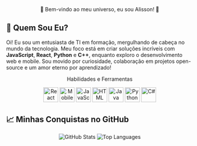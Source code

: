 <div align="center"> 
🌌 Bem-vindo ao meu universo, eu sou Alisson! 🌌 
</div>

## 🌠 Quem Sou Eu?
Oi! Eu sou um entusiasta de TI em formação, mergulhando de cabeça no mundo da tecnologia. Meu foco está em criar soluções incríveis com **JavaScript**, **React**, **Python** e **C++**, enquanto exploro o desenvolvimento web e mobile. Sou movido por curiosidade, colaboração em projetos open-source e um amor eterno por aprendizado!

<div align="center"> 
Habilidades e Ferramentas
<p> 
<img src="https://raw.githubusercontent.com/alexnaiman/alexnaiman/master/resources/dev/react_native.svg" height="40px" alt="React Native"/> 
<img src="https://raw.githubusercontent.com/alexnaiman/alexnaiman/master/resources/dev/mobile.svg" height="40px" alt="Mobile Dev"/> 
<img src="https://raw.githubusercontent.com/alexnaiman/alexnaiman/master/resources/dev/js.svg" height="40px" alt="JavaScript"/> 
<img src="https://raw.githubusercontent.com/alexnaiman/alexnaiman/master/resources/dev/html.svg" height="40px" alt="HTML"/> 
<img src="https://raw.githubusercontent.com/alexnaiman/alexnaiman/master/resources/dev/java.svg" height="40px" alt="Java"/> 
<img src="https://raw.githubusercontent.com/alexnaiman/alexnaiman/master/resources/dev/python.svg" height="40px" alt="Python"/> 
<img src="https://raw.githubusercontent.com/alexnaiman/alexnaiman/master/resources/dev/csharp.svg" height="40px" alt="C#"/> 
</p> 
</div>

## 📈 Minhas Conquistas no GitHub
<div align="center"> 
<p> 
<img src="https://github-readme-stats.vercel.app/api?username=alismado&theme=radical&show_icons=true&hide_border=true" alt="GitHub Stats"/> 
<img src="https://github-readme-stats.vercel.app/api/top-langs/?username=alismado&layout=compact&theme=radical&hide_border=true" alt="Top Languages"/> 
</p> 
</div>